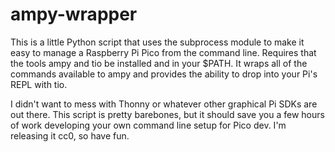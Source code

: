 # ampy-wrapper

This is a little Python script that uses the subprocess module to make it easy to manage a Raspberry Pi Pico from the command line. Requires that the tools ampy and tio be installed and in your $PATH. It wraps all of the commands available to ampy and provides the ability to drop into your Pi's REPL with tio. 

I didn't want to mess with Thonny or whatever other graphical Pi SDKs are out there. This script is pretty barebones, but it should save you a few hours of work developing your own command line setup for Pico dev. I'm releasing it cc0, so have fun.
